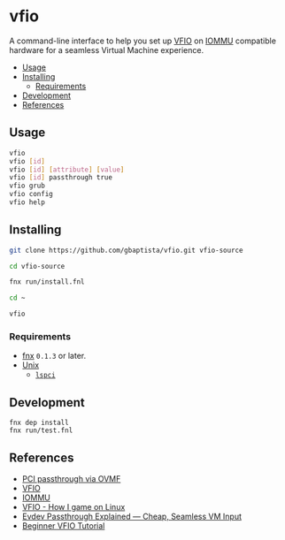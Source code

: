 # vfio

A command-line interface to help you set up [VFIO](https://www.kernel.org/doc/html/latest/driver-api/vfio.html) on [IOMMU](https://en.wikipedia.org/wiki/Input%E2%80%93output_memory_management_unit) compatible hardware for a seamless Virtual Machine experience.

- [Usage](#usage)
- [Installing](#installing)
  - [Requirements](#requirements)
- [Development](#development)
- [References](#references)

## Usage
```bash
vfio
vfio [id]
vfio [id] [attribute] [value]
vfio [id] passthrough true
vfio grub
vfio config
vfio help
```
## Installing

```bash
git clone https://github.com/gbaptista/vfio.git vfio-source

cd vfio-source

fnx run/install.fnl

cd ~

vfio
```

### Requirements

- [fnx](https://github.com/gbaptista/fnx) `0.1.3` or later.
- [Unix](https://en.wikipedia.org/wiki/Unix)
  - [`lspci`](https://en.wikipedia.org/wiki/Lspci)

## Development

```
fnx dep install
fnx run/test.fnl
```

## References

- [PCI passthrough via OVMF](https://wiki.archlinux.org/title/PCI_passthrough_via_OVMF)
- [VFIO](https://www.kernel.org/doc/html/latest/driver-api/vfio.html)
- [IOMMU](https://en.wikipedia.org/wiki/Input%E2%80%93output_memory_management_unit)
- [VFIO - How I game on Linux](https://b1nzy.com/blog/vfio.html)
- [Evdev Passthrough Explained — Cheap, Seamless VM Input](https://passthroughpo.st/using-evdev-passthrough-seamless-vm-input/)
- [Beginner VFIO Tutorial](https://www.youtube.com/watch?v=fFz44XivxWI)
